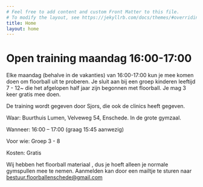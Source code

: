 ```yaml
---
# Feel free to add content and custom Front Matter to this file.
# To modify the layout, see https://jekyllrb.com/docs/themes/#overriding-theme-defaults
title: Home
layout: home
---
```


# Open training maandag 16:00-17:00

Elke maandag (behalve in de vakanties) van 16:00-17:00 kun je mee komen doen om floorball uit te proberen. Je sluit aan bij een groep kinderen leeftijd 7 - 12~ die het afgelopen half jaar zijn begonnen met floorball. Je mag 3 keer gratis mee doen.

De training wordt gegeven door Sjors, die ook de clinics heeft gegeven.

Waar: Buurthuis Lumen, Velveweg 54, Enschede. In de grote gymzaal.

Wanneer: 16:00 – 17:00 (graag 15:45 aanwezig)

Voor wie: Groep 3 - 8

Kosten: Gratis

Wij hebben het floorball materiaal , dus je hoeft alleen je normale gymspullen mee te nemen.
Aanmelden kan door een mailtje te sturen naar [bestuur.floorballenschede@gmail.com](mailto:bestuur.floorballenschede@gmail.com)

